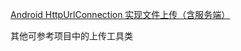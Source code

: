 [Android HttpUrlConnection 实现文件上传（含服务端）](https://blog.csdn.net/lisdye2/article/details/52222645)

其他可参考项目中的上传工具类
